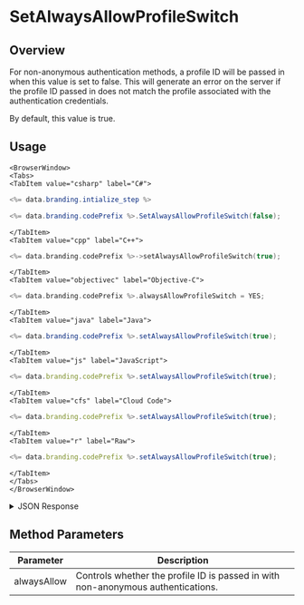 # SetAlwaysAllowProfileSwitch
## Overview
For non-anonymous authentication methods, a profile ID will be passed in when this value is set to false. This will generate an error on the server if the profile ID passed in does not match the profile associated with the authentication credentials.

By default, this value is true.

## Usage

```mdx-code-block
<BrowserWindow>
<Tabs>
<TabItem value="csharp" label="C#">
```

```csharp
<%= data.branding.intialize_step %>

<%= data.branding.codePrefix %>.SetAlwaysAllowProfileSwitch(false);    // Default is true
```

```mdx-code-block
</TabItem>
<TabItem value="cpp" label="C++">
```

```cpp
<%= data.branding.codePrefix %>->setAlwaysAllowProfileSwitch(true);
```

```mdx-code-block
</TabItem>
<TabItem value="objectivec" label="Objective-C">
```

```objectivec
<%= data.branding.codePrefix %>.alwaysAllowProfileSwitch = YES;
```

```mdx-code-block
</TabItem>
<TabItem value="java" label="Java">
```

```java
<%= data.branding.codePrefix %>.setAlwaysAllowProfileSwitch(true);
```

```mdx-code-block
</TabItem>
<TabItem value="js" label="JavaScript">
```

```javascript
<%= data.branding.codePrefix %>.setAlwaysAllowProfileSwitch(true);
```

```mdx-code-block
</TabItem>
<TabItem value="cfs" label="Cloud Code">
```

```javascript
<%= data.branding.codePrefix %>.setAlwaysAllowProfileSwitch(true);
```

```mdx-code-block
</TabItem>
<TabItem value="r" label="Raw">
```

```javascript
<%= data.branding.codePrefix %>.setAlwaysAllowProfileSwitch(true);
```

```mdx-code-block
</TabItem>
</Tabs>
</BrowserWindow>
```

<details>
<summary>JSON Response</summary>

```javascript
<%= data.branding.codePrefix %>.setAlwaysAllowProfileSwitch(true);
```
</details>

## Method Parameters
Parameter | Description
--------- | -----------
alwaysAllow | Controls whether the profile ID is passed in with non-anonymous authentications.


